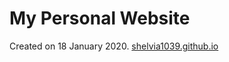 # My Personal Website

Created on 18 January 2020.
[shelvia1039.github.io](https://shelvia1039.github.io/)
